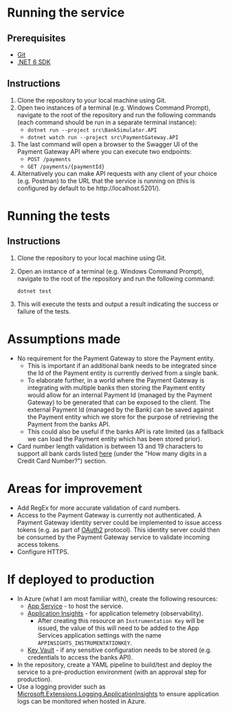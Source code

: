 # Running the service
## Prerequisites
- [Git](https://git-scm.com/downloads)
- [.NET 6 SDK](https://dotnet.microsoft.com/en-us/download)

## Instructions
1. Clone the repository to your local machine using Git.
2. Open two instances of a terminal (e.g. Windows Command Prompt), navigate to the root of the repository and run the following commands (each command should be run in a separate terminal instance):
    -  `dotnet run --project src\BankSimulator.API`
    -  `dotnet watch run --project src\PaymentGateway.API`
3. The last command will open a browser to the Swagger UI of the Payment Gateway API where you can execute two endpoints:
    - `POST /payments`
    - `GET /payments/{paymentId}`
4. Alternatively you can make API requests with any client of your choice (e.g. Postman) to the URL that the service is running on (this is configured by default to be http://localhost:5201/).

# Running the tests
## Instructions
1. Clone the repository to your local machine using Git.
2. Open an instance of a terminal (e.g. Windows Command Prompt), navigate to the root of the repository and run the following command:

    `dotnet test`

3. This will execute the tests and output a result indicating the success or failure of the tests.

# Assumptions made
- No requirement for the Payment Gateway to store the Payment entity.
    - This is important if an additional bank needs to be integrated since the Id of the Payment entity is currently derived from a single bank. 
    - To elaborate further, in a world where the Payment Gateway is integrating with multiple banks then storing the Payment entity would allow for an internal Payment Id (managed by the Payment Gateway) to be generated that can be exposed to the client. The external Payment Id (managed by the Bank) can be saved against the Payment entity which we store for the purpose of retrieving the Payment from the banks API.
    - This could also be useful if the banks API is rate limited (as a fallback we can load the Payment entity which has been stored prior).
- Card number length validation is between 13 and 19 characters to support all bank cards listed [here](https://www.validcreditcardnumber.com/) (under the "How many digits in a Credit Card Number?") section.

# Areas for improvement
- Add RegEx for more accurate validation of card numbers.
- Access to the Payment Gateway is currently not authenticated. A Payment Gateway identity server could be implemented to issue access tokens (e.g. as part of [OAuth2](https://oauth.net/2/) protocol). This identity server could then be consumed by the Payment Gateway service to validate incoming access tokens.
- Configure HTTPS.

# If deployed to production
- In Azure (what I am most familiar with), create the following resources:
    - [App Service](https://azure.microsoft.com/en-us/products/app-service/#overview) - to host the service.
    - [Application Insights](https://learn.microsoft.com/en-us/azure/azure-monitor/app/app-insights-overview?tabs=net) - for application telemetry (observability).
        - After creating this resource an `Instrumentation Key` will be issued, the value of this will need to be added to the App Services application settings with the name `APPINSIGHTS_INSTRUMENTATIONKEY`.
    - [Key Vault](https://azure.microsoft.com/en-us/products/key-vault/) - if any sensitive configuration needs to be stored (e.g. credentials to access the banks API).
- In the repository, create a YAML pipeline to build/test and deploy the service to a pre-production environment (with an approval step for production).
- Use a logging provider such as [Microsoft.Extensions.Logging.ApplicationInsights](https://www.nuget.org/packages/Microsoft.Extensions.Logging.ApplicationInsights) to ensure application logs can be monitored when hosted in Azure.
